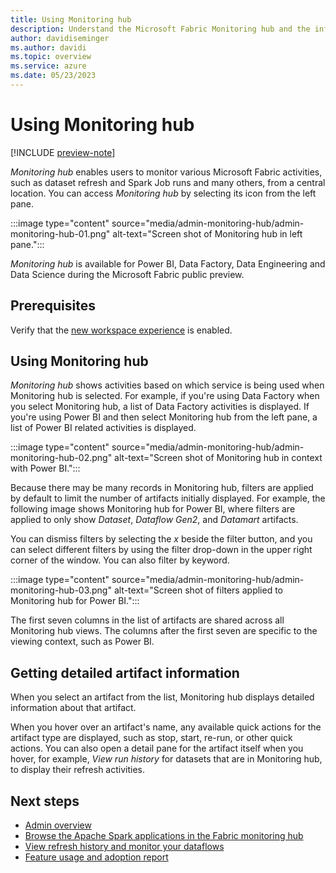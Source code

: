```yaml
---
title: Using Monitoring hub
description: Understand the Microsoft Fabric Monitoring hub and the information it provides.
author: davidiseminger
ms.author: davidi
ms.topic: overview
ms.service: azure
ms.date: 05/23/2023
---
```


# Using Monitoring hub

[!INCLUDE [preview-note](../includes/preview-note.md)]

*Monitoring hub* enables users to monitor various Microsoft Fabric activities, such as dataset refresh and Spark Job runs and many others, from a central location. You can access *Monitoring hub* by selecting its icon from the left pane.

:::image type="content" source="media/admin-monitoring-hub/admin-monitoring-hub-01.png" alt-text="Screen shot of Monitoring hub in left pane.":::

*Monitoring hub* is available for Power BI, Data Factory, Data Engineering and Data Science during the Microsoft Fabric public preview. 

## Prerequisites

Verify that the [new workspace experience](/power-bi/admin/service-admin-portal-workspace#create-workspaces-new-workspace-experience) is enabled.

## Using Monitoring hub

*Monitoring hub* shows activities based on which service is being used when Monitoring hub is selected. For example, if you're using Data Factory when you select Monitoring hub, a list of Data Factory activities is displayed. If you're using Power BI and then select Monitoring hub from the left pane, a list of Power BI related activities is displayed. 

:::image type="content" source="media/admin-monitoring-hub/admin-monitoring-hub-02.png" alt-text="Screen shot of Monitoring hub in context with Power BI.":::

Because there may be many records in Monitoring hub, filters are applied by default to limit the number of artifacts initially displayed. For example, the following image shows Monitoring hub for Power BI, where filters are applied to only show *Dataset*, *Dataflow Gen2*, and *Datamart* artifacts.

You can dismiss filters by selecting the *x* beside the filter button, and you can select different filters by using the filter drop-down in the upper right corner of the window. You can also filter by keyword. 

:::image type="content" source="media/admin-monitoring-hub/admin-monitoring-hub-03.png" alt-text="Screen shot of filters applied to Monitoring hub for Power BI.":::

The first seven columns in the list of artifacts are shared across all Monitoring hub views. The columns after the first seven are specific to the viewing context, such as Power BI. 

## Getting detailed artifact information

When you select an artifact from the list, Monitoring hub displays detailed information about that artifact. 

When you hover over an artifact's name, any available quick actions for the artifact type are displayed, such as stop, start, re-run, or other quick actions. You can also open a detail pane for the artifact itself when you hover, for example, *View run history* for datasets that are in Monitoring hub, to display their refresh activities. 


## Next steps

* [Admin overview](admin-overview.md)
* [Browse the Apache Spark applications in the Fabric monitoring hub](../data-engineering/browse-spark-applications-monitoring-hub.md)
* [View refresh history and monitor your dataflows](../data-factory/dataflows-gen2-monitor.md)
* [Feature usage and adoption report](admin-feature-usage-adoption.md)
